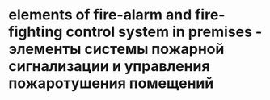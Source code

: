 # elements of fire-alarm and fire-fighting control system in premises - элементы системы пожарной сигнализации и управления пожаротушения помещений
